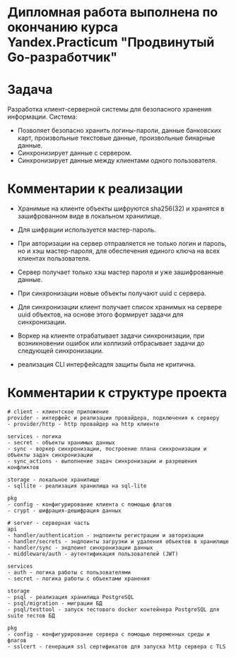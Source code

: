 # Дипломная работа выполнена по окончанию курса Yandex.Practicum "Продвинутый Go-разработчик"

# Задача
Разработка клиент-серверной системы для безопасного хранения информации.
Система:
- Позволяет безопасно хранить логины-пароли, данные банковских карт, произвольные текстовые данные, произвольные бинарные данные.
- Синхронизирует данные с сервером.
- Синхронизирует данные между клиентами одного пользователя.

# Комментарии к реализации
- Хранимые на клиенте объекты шифруются sha256(32) и хранятся в зашифрованном виде в локальном хранилище.
- Для шифрации используется мастер-пароль. 
- При авторизации на сервер отправляется не только логин и пароль, но и хэш мастер-пароля, для обеспечения единого ключа на всех клиентах пользователя. 
- Сервер получает только хэш мастер пароля и уже зашифрованные данные.

- При синхронизации новые объекты получают uuid c сервера.
- Для синхронизации клиент получает список хранимых на сервере uuid объектов, на основе этого формирует задачи для синхронизации.
- Воркер на клиенте отрабатывает задачи синхронизации, при возникновении ошибок или коллизий отбрасывает задачи до следующей синхронизации.

- реализация CLI интерфейсадля защиты была не критична.

# Комментарии к структуре проекта
```
# client - клиентское приложение
provider - интерфейс и реализации провайдера, подключения к серверу
- provider/http - http провайдер на http клиенте

services - логика
- secret - объекты хранимых данных
- sync - воркер синхронизации, построение плана синхронизации и объекты задач синхронизации
- sync_actions - выполнение задач синхронизации и разрешения конфликтов

storage - локальное хранилище 
- sqllite - реализация хранилища на sql-lite

pkg
- config - конфигурирование клиента с помощью флагов
- crypt - шифрация-дешифрация данных

# server - серверная часть
api 
- handler/authentication - эндпоинты регистрации и авторизации
- handler/secrets - эндпоинты загрузки и удаления объектов в хранилище
- handler/sync - эндпоинт синхронизации данных
- middleware/auth - аутентификация пользователей (JWT)

services
- auth - логика работы с пользователями
- secret - логика работы с объектами хранения

storage
- psql - реализация хранилища PostgreSQL
- psql/migration - миграции БД
- psql/testtool - запуск тестового docker контейнера PostgreSQL для suite тестов БД

pkg
- config - конфигурирование сервера с помощью переменных среды и флагов
- sslcert - генерация ssl сертификатов для запуска http сервера с TLS

```
